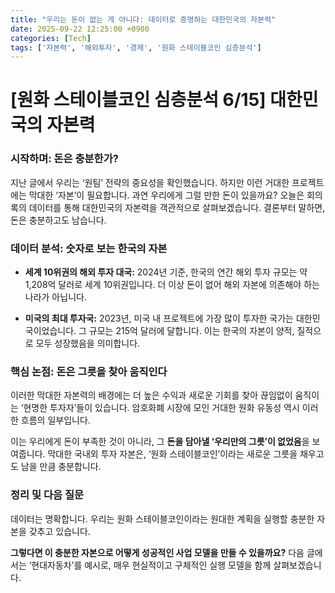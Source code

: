 ```yaml
---
title: "우리는 돈이 없는 게 아니다: 데이터로 증명하는 대한민국의 자본력"
date: 2025-09-22 12:25:00 +0900
categories: [Tech]
tags: ['자본력', '해외투자', '경제', '원화 스테이블코인 심층분석']
---
```


# [원화 스테이블코인 심층분석 6/15] 대한민국의 자본력

### 시작하며: 돈은 충분한가?

지난 글에서 우리는 ‘원팀’ 전략의 중요성을 확인했습니다. 하지만 이런 거대한 프로젝트에는 막대한 ‘자본’이 필요합니다. 과연 우리에게 그럴 만한 돈이 있을까요? 오늘은 회의록의 데이터를 통해 대한민국의 자본력을 객관적으로 살펴보겠습니다. 결론부터 말하면, 돈은 충분하고도 남습니다.

### 데이터 분석: 숫자로 보는 한국의 자본

- **세계 10위권의 해외 투자 대국:** 2024년 기준, 한국의 연간 해외 투자 규모는 약 1,208억 달러로 세계 10위권입니다. 더 이상 돈이 없어 해외 자본에 의존해야 하는 나라가 아닙니다.

- **미국의 최대 투자국:** 2023년, 미국 내 프로젝트에 가장 많이 투자한 국가는 대한민국이었습니다. 그 규모는 215억 달러에 달합니다. 이는 한국의 자본이 양적, 질적으로 모두 성장했음을 의미합니다.

### 핵심 논점: 돈은 그릇을 찾아 움직인다

이러한 막대한 자본력의 배경에는 더 높은 수익과 새로운 기회를 찾아 끊임없이 움직이는 ‘현명한 투자자’들이 있습니다. 암호화폐 시장에 모인 거대한 원화 유동성 역시 이러한 흐름의 일부입니다.

이는 우리에게 돈이 부족한 것이 아니라, 그 **돈을 담아낼 ‘우리만의 그릇’이 없었음**을 보여줍니다. 막대한 국내외 투자 자본은, ‘원화 스테이블코인’이라는 새로운 그릇을 채우고도 남을 만큼 충분합니다.

### 정리 및 다음 질문

데이터는 명확합니다. 우리는 원화 스테이블코인이라는 원대한 계획을 실행할 충분한 자본을 갖추고 있습니다.

**그렇다면 이 충분한 자본으로 어떻게 성공적인 사업 모델을 만들 수 있을까요?** 다음 글에서는 ‘현대자동차’를 예시로, 매우 현실적이고 구체적인 실행 모델을 함께 살펴보겠습니다.
